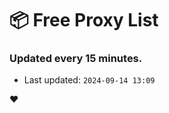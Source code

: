 # :package: Free Proxy List
### Updated every 15 minutes.

- Last updated: `2024-09-14 13:09`

:heart:

